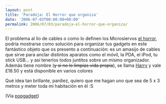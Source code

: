 ```yaml
---
layout: post
title: 'Paradoja: El Horror que organiza'
date: '2006-07-03T00:00:00+00:00'
permalink: 2006/07/03/paradoja-el-horror-que-organiza/
---
```

<a href="http://www.mocha.uk.com/shop/index.cgi?command=list&search=02-06-06"><img style="float:right; margin:0 0 10px 10px;cursor:pointer; cursor:hand;" src="http://photos1.blogger.com/blogger/6639/1972/320/harryjr.jpg" border="0" alt="" /></a>El problema al lío de cables o como lo definen los Microsiervos <a href="http://www.flickr.com/photos/wicho/42723929/">el horror</a>, podría mostrarse como solución para organizar tus gadgets en este fantástico objeto que os presento a continuación: es un amasijo de cables que sirve para anclar distintos aparatos como el móvil, la PDA, el iPod, tu stick USB... y así tenerlos todos juntitos sobre un mismo organizador. Además tiene nombre (<s>y si no lo limpias vida propia</s>), se llama <a href="http://www.mocha.uk.com/shop/index.cgi?command=list&search=02-06-06">Harry</a> y vale £18.50 y está disponible en varios colores

Qué idea tan brillante, pardiez, quiero que me hagan uno que sea de 5 x 3 metros y meter toda mi habitación en él :S

(Vía <a href="http://www.popgadget.net/2006/06/harry_the_messy_1.php">popgadget</a>)
